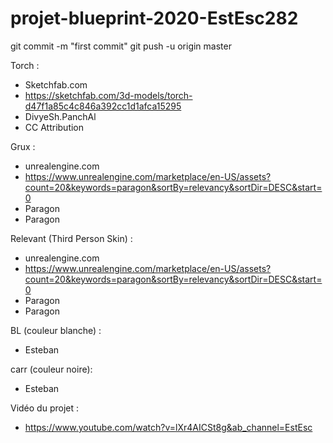# projet-blueprint-2020-EstEsc282

git commit -m "first commit"
git push -u origin master

Torch : 
- Sketchfab.com
- https://sketchfab.com/3d-models/torch-d47f1a85c4c846a392cc1d1afca15295
- DivyeSh.PanchAl
- CC Attribution

Grux :
- unrealengine.com
- https://www.unrealengine.com/marketplace/en-US/assets?count=20&keywords=paragon&sortBy=relevancy&sortDir=DESC&start=0
- Paragon
- Paragon

Relevant (Third Person Skin) :
- unrealengine.com
- https://www.unrealengine.com/marketplace/en-US/assets?count=20&keywords=paragon&sortBy=relevancy&sortDir=DESC&start=0
- Paragon
- Paragon

BL (couleur blanche) : 
- Esteban

carr (couleur noire):
- Esteban

Vidéo du projet :
- https://www.youtube.com/watch?v=lXr4AICSt8g&ab_channel=EstEsc
